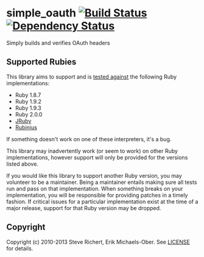 # simple_oauth [![Build Status](https://secure.travis-ci.org/laserlemon/simple_oauth.png)](http://travis-ci.org/laserlemon/simple_oauth) [![Dependency Status](https://gemnasium.com/laserlemon/simple_oauth.png)](https://gemnasium.com/laserlemon/simple_oauth)

Simply builds and verifies OAuth headers

## Supported Rubies
This library aims to support and is [tested
against](http://travis-ci.org/laserlemon/simple_oauth) the following Ruby
implementations:

* Ruby 1.8.7
* Ruby 1.9.2
* Ruby 1.9.3
* Ruby 2.0.0
* [JRuby](http://jruby.org/)
* [Rubinius](http://rubini.us/)

If something doesn't work on one of these interpreters, it's a bug.

This library may inadvertently work (or seem to work) on other Ruby
implementations, however support will only be provided for the versions listed
above.

If you would like this library to support another Ruby version, you may
volunteer to be a maintainer. Being a maintainer entails making sure all tests
run and pass on that implementation. When something breaks on your
implementation, you will be responsible for providing patches in a timely
fashion. If critical issues for a particular implementation exist at the time
of a major release, support for that Ruby version may be dropped.

## Copyright
Copyright (c) 2010-2013 Steve Richert, Erik Michaels-Ober. See
[LICENSE](LICENSE.md) for details.
